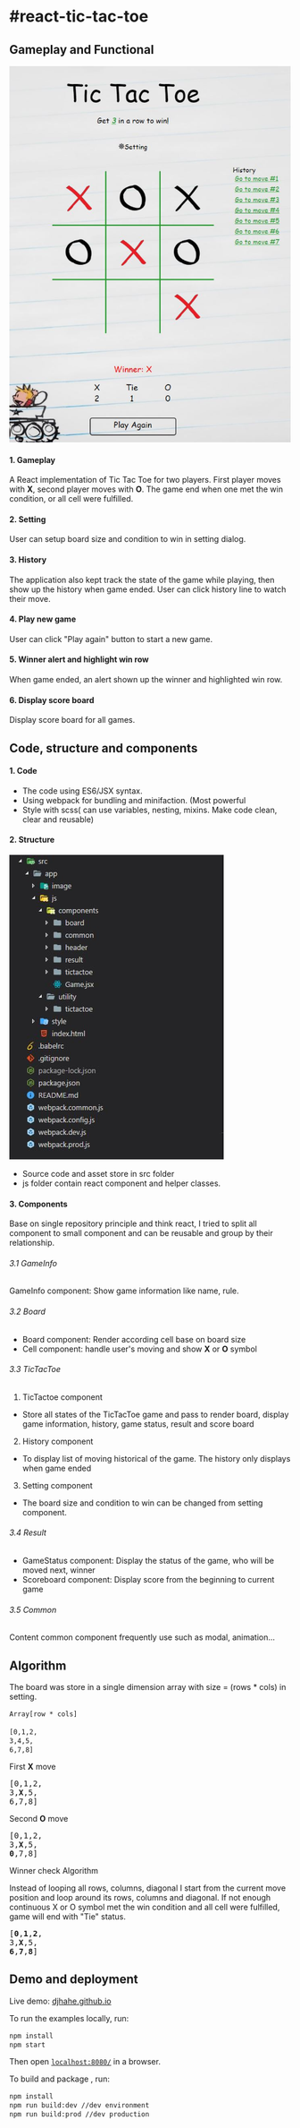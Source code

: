 #react-tic-tac-toe
=================

## Gameplay and Functional
![TicTacToe](https://github.com/djhahe/Image-Store/blob/master/Tictactoe/game.JPG)
#### 1. Gameplay
A React implementation of Tic Tac Toe for two players. First player moves with **X**, second player moves with **O**. The game end when one met the win condition, or all cell were fulfilled.
#### 2. Setting
User can setup board size and condition to win in setting dialog. 
#### 3. History
The application also kept track the state of the game while playing, then show up the history when game ended. User can click history line to watch their move.
#### 4. Play new game
User can click "Play again" button to start a new game.
#### 5. Winner alert and highlight win row
When game ended, an alert shown up the winner and highlighted win row.
#### 6. Display score board
Display score board for all games.


## Code, structure and components
#### 1. Code
* The code using ES6/JSX syntax.
* Using webpack for bundling and minifaction. (Most powerful 
* Style with scss( can use variables, nesting, mixins. Make code clean, clear and reusable) 
#### 2. Structure
![TicTacToe](https://github.com/djhahe/Image-Store/blob/master/Tictactoe/structure.JPG)
* Source code and asset store in src folder
* js folder contain react component and helper classes.

#### 3. Components
Base on single repository principle and think react, I tried to split all component to small component and can be reusable and group by their relationship. 
######  3.1 GameInfo 
GameInfo component: Show game information like name, rule.
###### 3.2 Board 
* Board component: Render according cell base on  board size 
* Cell component: handle user's moving and show **X** or **O** symbol
###### 3.3 TicTacToe 
1. TicTactoe component
* Store all states of the TicTacToe game and pass to render board, display game information, history, game status, result and score board
2. History component
* To display list of moving historical of the game. The history only displays when game ended
3. Setting component
* The board size and condition to win can be changed from setting component.
###### 3.4 Result 
* GameStatus component: Display the status of the game, who will be moved next, winner
* Scoreboard component: Display score from the beginning to current game
###### 3.5 Common 
  Content common component frequently use such as modal, animation...

## Algorithm

The board was store in a single dimension array with size = (rows * cols) in setting.

```
Array[row * cols]

[0,1,2,
3,4,5,
6,7,8]
```

First **X** move

<pre>
[0,1,2,
3,<b>X</b>,5,
6,7,8]
</pre>

Second **O** move 

<pre>
[0,1,2,
3,<b>X</b>,5,
<b>0</b>,7,8]
</pre>

Winner check Algorithm

Instead of looping all rows, columns, diagonal I start from the current move position and loop around its rows, columns and diagonal. If not enough continuous X or O symbol met the win condition and all cell were fulfilled, game will end with "Tie" status.

<pre>
[<b>0</b>,<b>1</b>,<b>2</b>,
3,<b>X</b>,5,
<b>6</b>,<b>7</b>,<b>8</b>]
</pre>

## Demo and deployment

Live demo: [djhahe.github.io](http://djhahe.github.io)

To run the examples locally, run:

```
npm install
npm start
```

Then open [`localhost:8080/`](http://localhost:8080/) in a browser.

To build and package , run:

```
npm install
npm run build:dev //dev environment
npm run build:prod //dev production
```
